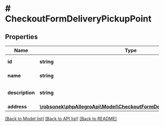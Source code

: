 # # CheckoutFormDeliveryPickupPoint

## Properties

Name | Type | Description | Notes
------------ | ------------- | ------------- | -------------
**id** | **string** | Delivery point id | [optional]
**name** | **string** | Delivery point name | [optional]
**description** | **string** | Delivery point description | [optional]
**address** | [**\robsonek\phpAllegroApi\Model\CheckoutFormDeliveryPickupPointAddress**](CheckoutFormDeliveryPickupPointAddress.md) |  | [optional]

[[Back to Model list]](../../README.md#models) [[Back to API list]](../../README.md#endpoints) [[Back to README]](../../README.md)
